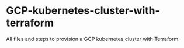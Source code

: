 # GCP-kubernetes-cluster-with-terraform
All files and steps to provision a GCP kubernetes cluster with Terraform
